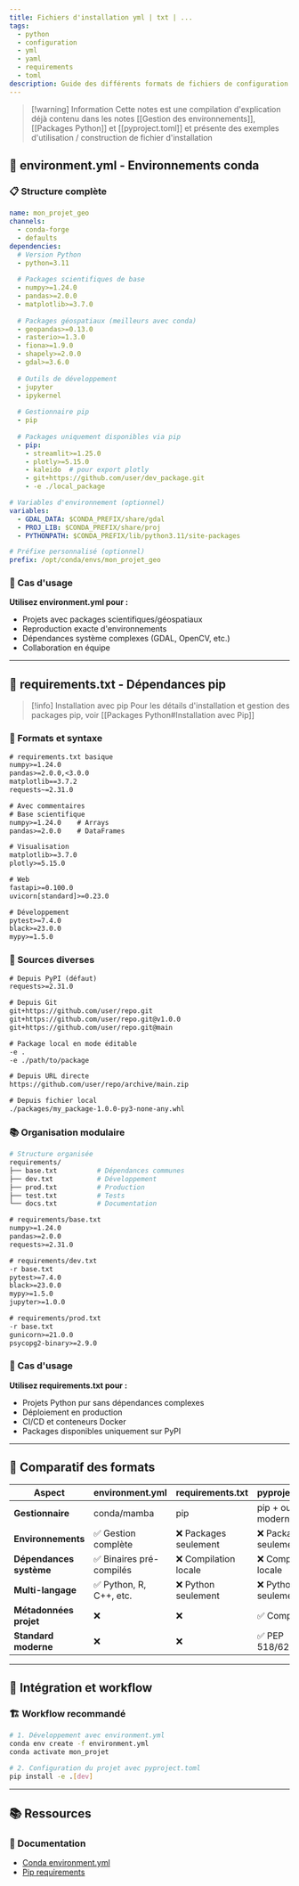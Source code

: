 ```yaml
---
title: Fichiers d'installation yml | txt | ...
tags:
  - python
  - configuration
  - yml
  - yaml
  - requirements
  - toml
description: Guide des différents formats de fichiers de configuration pour les projets Python
---
```


> [!warning] Information
> Cette notes est une compilation d'explication déjà contenu dans les notes [[Gestion des environnements]], [[Packages Python]] et [[pyproject.toml]] et présente des exemples d'utilisation / construction de fichier d'installation

## 🐍 environment.yml - Environnements conda

### 📋 Structure complète

```yaml
name: mon_projet_geo
channels:
  - conda-forge
  - defaults
dependencies:
  # Version Python
  - python=3.11
  
  # Packages scientifiques de base
  - numpy>=1.24.0
  - pandas>=2.0.0
  - matplotlib>=3.7.0
  
  # Packages géospatiaux (meilleurs avec conda)
  - geopandas>=0.13.0
  - rasterio>=1.3.0
  - fiona>=1.9.0
  - shapely>=2.0.0
  - gdal>=3.6.0
  
  # Outils de développement
  - jupyter
  - ipykernel
  
  # Gestionnaire pip
  - pip
  
  # Packages uniquement disponibles via pip
  - pip:
    - streamlit>=1.25.0
    - plotly>=5.15.0
    - kaleido  # pour export plotly
    - git+https://github.com/user/dev_package.git
    - -e ./local_package

# Variables d'environnement (optionnel)
variables:
  - GDAL_DATA: $CONDA_PREFIX/share/gdal
  - PROJ_LIB: $CONDA_PREFIX/share/proj
  - PYTHONPATH: $CONDA_PREFIX/lib/python3.11/site-packages

# Préfixe personnalisé (optionnel)
prefix: /opt/conda/envs/mon_projet_geo
```

### 🎯 Cas d'usage

**Utilisez environment.yml pour :**
- Projets avec packages scientifiques/géospatiaux
- Reproduction exacte d'environnements
- Dépendances système complexes (GDAL, OpenCV, etc.)
- Collaboration en équipe

---

## 📄 requirements.txt - Dépendances pip

> [!info] Installation avec pip
> Pour les détails d'installation et gestion des packages pip, voir [[Packages Python#Installation avec Pip]]

### 📝 Formats et syntaxe

```txt
# requirements.txt basique
numpy>=1.24.0
pandas>=2.0.0,<3.0.0
matplotlib==3.7.2
requests~=2.31.0

# Avec commentaires
# Base scientifique
numpy>=1.24.0    # Arrays
pandas>=2.0.0    # DataFrames

# Visualisation
matplotlib>=3.7.0
plotly>=5.15.0

# Web
fastapi>=0.100.0
uvicorn[standard]>=0.23.0

# Développement
pytest>=7.4.0
black>=23.0.0
mypy>=1.5.0
```

### 🔗 Sources diverses

```txt
# Depuis PyPI (défaut)
requests>=2.31.0

# Depuis Git
git+https://github.com/user/repo.git
git+https://github.com/user/repo.git@v1.0.0
git+https://github.com/user/repo.git@main

# Package local en mode éditable
-e .
-e ./path/to/package

# Depuis URL directe
https://github.com/user/repo/archive/main.zip

# Depuis fichier local
./packages/my_package-1.0.0-py3-none-any.whl
```

### 📚 Organisation modulaire

```bash
# Structure organisée
requirements/
├── base.txt          # Dépendances communes
├── dev.txt           # Développement
├── prod.txt          # Production
├── test.txt          # Tests
└── docs.txt          # Documentation
```

```txt
# requirements/base.txt
numpy>=1.24.0
pandas>=2.0.0
requests>=2.31.0

# requirements/dev.txt
-r base.txt
pytest>=7.4.0
black>=23.0.0
mypy>=1.5.0
jupyter>=1.0.0

# requirements/prod.txt
-r base.txt
gunicorn>=21.0.0
psycopg2-binary>=2.9.0
```

### 🎯 Cas d'usage

**Utilisez requirements.txt pour :**
- Projets Python pur sans dépendances complexes
- Déploiement en production
- CI/CD et conteneurs Docker
- Packages disponibles uniquement sur PyPI

---

## 🔗 Comparatif des formats

| Aspect | environment.yml | requirements.txt | pyproject.toml |
|--------|----------------|------------------|----------------|
| **Gestionnaire** | conda/mamba | pip | pip + outils modernes |
| **Environnements** | ✅ Gestion complète | ❌ Packages seulement | ❌ Packages seulement |
| **Dépendances système** | ✅ Binaires pré-compilés | ❌ Compilation locale | ❌ Compilation locale |
| **Multi-langage** | ✅ Python, R, C++, etc. | ❌ Python seulement | ❌ Python seulement |
| **Métadonnées projet** | ❌ | ❌ | ✅ Complètes |
| **Standard moderne** | ❌ | ❌ | ✅ PEP 518/621 |

---

## 🔗 Intégration et workflow

### 🏗️ Workflow recommandé

```bash
# 1. Développement avec environment.yml
conda env create -f environment.yml
conda activate mon_projet

# 2. Configuration du projet avec pyproject.toml
pip install -e .[dev]
```

---

## 📚 Ressources

### 📖 Documentation

- [Conda environment.yml](https://docs.conda.io/projects/conda/en/latest/user-guide/tasks/manage-environments.html#creating-an-environment-file-manually)
- [Pip requirements](https://pip.pypa.io/en/stable/reference/requirements-file-format/)